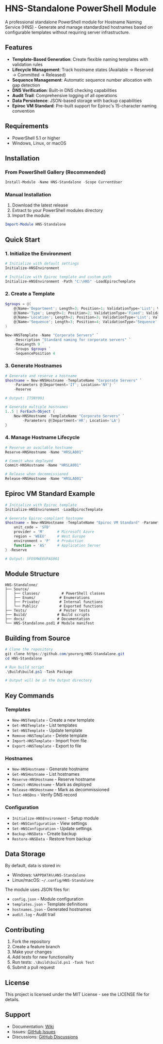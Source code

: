 # HNS-Standalone PowerShell Module

A professional standalone PowerShell module for Hostname Naming Service (HNS) - Generate and manage standardized hostnames based on configurable templates without requiring server infrastructure.

## Features

- **Template-Based Generation**: Create flexible naming templates with validation rules
- **Lifecycle Management**: Track hostname states (Available → Reserved → Committed → Released)
- **Sequence Management**: Automatic sequence number allocation with gap detection
- **DNS Verification**: Built-in DNS checking capabilities
- **Audit Trail**: Comprehensive logging of all operations
- **Data Persistence**: JSON-based storage with backup capabilities
- **Epiroc VM Standard**: Pre-built support for Epiroc's 15-character naming convention

## Requirements

- PowerShell 5.1 or higher
- Windows, Linux, or macOS

## Installation

### From PowerShell Gallery (Recommended)

```powershell
Install-Module -Name HNS-Standalone -Scope CurrentUser
```

### Manual Installation

1. Download the latest release
2. Extract to your PowerShell modules directory
3. Import the module:

```powershell
Import-Module HNS-Standalone
```

## Quick Start

### 1. Initialize the Environment

```powershell
# Initialize with default settings
Initialize-HNSEnvironment

# Initialize with Epiroc template and custom path
Initialize-HNSEnvironment -Path "C:\HNS" -LoadEpirocTemplate
```

### 2. Create a Template

```powershell
$groups = @(
    @{Name='Department'; Length=3; Position=1; ValidationType='List'; ValidationValue='IT,HR,FIN,OPS'}
    @{Name='Type'; Length=1; Position=2; ValidationType='Fixed'; ValidationValue='S'}
    @{Name='Location'; Length=2; Position=3; ValidationType='List'; ValidationValue='NY,LA,CH,TX'}
    @{Name='Sequence'; Length=3; Position=4; ValidationType='Sequence'; ValidationValue=''}
)

New-HNSTemplate -Name "Corporate Servers" `
    -Description "Standard naming for corporate servers" `
    -MaxLength 9 `
    -Groups $groups `
    -SequencePosition 4
```

### 3. Generate Hostnames

```powershell
# Generate and reserve a hostname
$hostname = New-HNSHostname -TemplateName "Corporate Servers" `
    -Parameters @{Department='IT'; Location='NY'} `
    -Reserve

# Output: ITSNY001

# Generate multiple hostnames
1..5 | ForEach-Object {
    New-HNSHostname -TemplateName "Corporate Servers" `
        -Parameters @{Department='HR'; Location='LA'}
}
```

### 4. Manage Hostname Lifecycle

```powershell
# Reserve an available hostname
Reserve-HNSHostname -Name "HRSLA001"

# Commit when deployed
Commit-HNSHostname -Name "HRSLA001"

# Release when decommissioned
Release-HNSHostname -Name "HRSLA001"
```

## Epiroc VM Standard Example

```powershell
# Initialize with Epiroc template
Initialize-HNSEnvironment -LoadEpirocTemplate

# Generate Epiroc-compliant hostname
$hostname = New-HNSHostname -TemplateName "Epiroc VM Standard" -Parameters @{
    unit_code = 'SFD'
    provider = 'M'      # Microsoft Azure
    region = 'WEEU'     # West Europe
    environment = 'P'   # Production
    function = 'AS'     # Application Server
} -Reserve

# Output: SFDSMWEEUPAS001
```

## Module Structure

```
HNS-Standalone/
├── Source/
│   ├── Classes/          # PowerShell classes
│   ├── Enums/           # Enumerations
│   ├── Private/         # Internal functions
│   └── Public/          # Exported functions
├── Tests/               # Pester tests
├── Build/              # Build scripts
├── docs/               # Documentation
└── HNS-Standalone.psd1 # Module manifest
```

## Building from Source

```powershell
# Clone the repository
git clone https://github.com/yourorg/HNS-Standalone.git
cd HNS-Standalone

# Run build script
.\Build\build.ps1 -Task Package

# Output will be in the Output directory
```

## Key Commands

### Templates
- `New-HNSTemplate` - Create a new template
- `Get-HNSTemplate` - List templates
- `Set-HNSTemplate` - Update template
- `Remove-HNSTemplate` - Delete template
- `Import-HNSTemplate` - Import from file
- `Export-HNSTemplate` - Export to file

### Hostnames
- `New-HNSHostname` - Generate hostname
- `Get-HNSHostname` - List hostnames
- `Reserve-HNSHostname` - Reserve hostname
- `Commit-HNSHostname` - Mark as deployed
- `Release-HNSHostname` - Mark as decommissioned
- `Test-HNSDns` - Verify DNS record

### Configuration
- `Initialize-HNSEnvironment` - Setup module
- `Get-HNSConfiguration` - View settings
- `Set-HNSConfiguration` - Update settings
- `Backup-HNSData` - Create backup
- `Restore-HNSData` - Restore from backup

## Data Storage

By default, data is stored in:
- Windows: `%APPDATA%\HNS-Standalone`
- Linux/macOS: `~/.config/HNS-Standalone`

The module uses JSON files for:
- `config.json` - Module configuration
- `templates.json` - Template definitions
- `hostnames.json` - Generated hostnames
- `audit.log` - Audit trail

## Contributing

1. Fork the repository
2. Create a feature branch
3. Make your changes
4. Add tests for new functionality
5. Run tests: `.\Build\build.ps1 -Task Test`
6. Submit a pull request

## License

This project is licensed under the MIT License - see the LICENSE file for details.

## Support

- Documentation: [Wiki](https://github.com/yourorg/HNS-Standalone/wiki)
- Issues: [GitHub Issues](https://github.com/yourorg/HNS-Standalone/issues)
- Discussions: [GitHub Discussions](https://github.com/yourorg/HNS-Standalone/discussions)